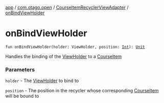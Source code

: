 [app](../../index.md) / [com.otago.open](../index.md) / [CourseItemRecyclerViewAdapter](index.md) / [onBindViewHolder](./on-bind-view-holder.md)

# onBindViewHolder

`fun onBindViewHolder(holder: ViewHolder, position: `[`Int`](https://kotlinlang.org/api/latest/jvm/stdlib/kotlin/-int/index.html)`): `[`Unit`](https://kotlinlang.org/api/latest/jvm/stdlib/kotlin/-unit/index.html)

Handles the binding of the [ViewHolder](-view-holder/index.md) to a [CourseItem](../-course-item/index.md)

### Parameters

`holder` - The [ViewHolder](-view-holder/index.md) to bind to

`position` - The position in the recycler whose corresponding [CourseItem](../-course-item/index.md) will be bound to